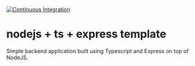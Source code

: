 [![Continuous Integration](https://github.com/unicornlauncher/nodejs-ts-express-template/actions/workflows/ci.yml/badge.svg)](https://github.com/unicornlauncher/nodejs-ts-express-template/actions/workflows/ci.yml)

# nodejs + ts + express template

Simple backend application built using Typescript and Express on top of NodeJS.
